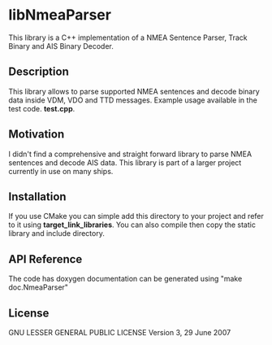 # libNmeaParser

This library is a C++ implementation of a NMEA Sentence Parser, Track Binary and AIS Binary Decoder.

## Description

This library allows to parse supported NMEA sentences and decode binary data inside VDM, VDO and TTD messages. Example usage available in the test code. **test.cpp**.

## Motivation

I didn't find a comprehensive and straight forward library to parse NMEA sentences and decode AIS data. This library is part of a larger project currently in use on many ships.

## Installation

If you use CMake you can simple add this directory to your project and refer to it using **target_link_libraries**. You can also compile then copy the static library and include directory.

## API Reference

The code has doxygen documentation can be generated using "make doc.NmeaParser"

## License

GNU LESSER GENERAL PUBLIC LICENSE Version 3, 29 June 2007
